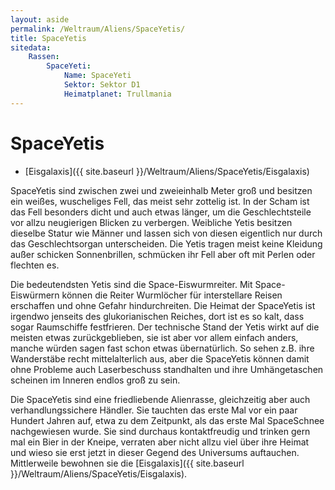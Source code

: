 ```yaml
---
layout: aside
permalink: /Weltraum/Aliens/SpaceYetis/
title: SpaceYetis
sitedata:
    Rassen:
        SpaceYeti:
            Name: SpaceYeti
            Sektor: Sektor D1
            Heimatplanet: Trullmania
---
```


# SpaceYetis

- [Eisgalaxis]({{ site.baseurl }}/Weltraum/Aliens/SpaceYetis/Eisgalaxis)

SpaceYetis sind zwischen zwei und zweieinhalb Meter groß und besitzen ein weißes, wuscheliges Fell, das meist sehr zottelig ist. In der Scham ist das Fell besonders dicht und auch etwas länger, um die Geschlechtsteile vor allzu neugierigen Blicken zu verbergen. Weibliche Yetis besitzen dieselbe Statur wie Männer und lassen sich von diesen eigentlich nur durch das Geschlechtsorgan unterscheiden. Die Yetis tragen meist keine Kleidung außer schicken Sonnenbrillen, schmücken ihr Fell aber oft mit Perlen oder flechten es.

Die bedeutendsten Yetis sind die Space-Eiswurmreiter. Mit Space-Eiswürmern können die Reiter Wurmlöcher für interstellare Reisen erschaffen und ohne Gefahr hindurchreiten. Die Heimat der SpaceYetis ist irgendwo jenseits des glukorianischen Reiches, dort ist es so kalt, dass sogar Raumschiffe festfrieren. Der technische Stand der Yetis wirkt auf die meisten etwas zurückgeblieben, sie ist aber vor allem einfach anders, manche würden sagen fast schon etwas übernatürlich. So sehen z.B. ihre Wanderstäbe recht mittelalterlich aus, aber die SpaceYetis können damit ohne Probleme auch Laserbeschuss standhalten und ihre Umhängetaschen scheinen im Inneren endlos groß zu sein.

Die SpaceYetis sind eine friedliebende Alienrasse, gleichzeitig aber auch verhandlungssichere Händler. Sie tauchten das erste Mal vor ein paar Hundert Jahren auf, etwa zu dem Zeitpunkt, als das erste Mal SpaceSchnee nachgewiesen wurde. Sie sind durchaus kontaktfreudig und trinken gern mal ein Bier in der Kneipe, verraten aber nicht allzu viel über ihre Heimat und wieso sie erst jetzt in dieser Gegend des Universums auftauchen. Mittlerweile bewohnen sie die [Eisgalaxis]({{ site.baseurl }}/Weltraum/Aliens/SpaceYetis/Eisgalaxis).
